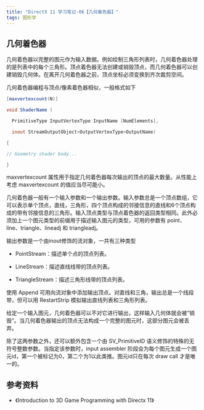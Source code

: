 ```yaml
---
title: "DirectX 11 学习笔记-06【几何着色器】"
tags: 图形学
---
```


## 几何着色器

几何着色器以完整的图元作为输入数据。例如绘制三角形列表时，几何着色器处理的是列表中的每个三角形。顶点着色器无法创建或销毁顶点，而几何着色器可以创建销毁几何体。<!--more-->在离开几何着色器之前，顶点坐标必须变换到齐次裁剪空间。

几何着色器编程与顶点/像素着色器相似，一般格式如下

```glsl
[maxvertexcount(N)] 

void ShaderName ( 

  PrimitiveType InputVertexType InputName [NumElements], 

  inout StreamOutputObject<OutputVertexType>OutputName) 

{ 

// Geometry shader body... 

} 
```

maxvertexcount 属性用于指定几何着色器每次输出的顶点的最大数量。从性能上考虑 maxvertexcount 的值应当尽可能小。 

几何着色器一般有一个输入参数和一个输出参数。输入参数总是一个顶点数组，它可以表示单个顶点，直线，三角形，四个顶点构成的邻接信息的直线和6个顶点构成的带有邻接信息的三角形。输入顶点类型与顶点着色器的返回类型相同。此外必须加上一个图元类型的前缀用于描述输入图元的类型，可用的参数有 point、line、triangle、lineadj 和 triangleadj。

输出参数是一个由inout修饰的流对象，一共有三种类型

- PointStream<OutputVertexType>：描述单个点的顶点列表。 

- LineStream<OutputVertexType>：描述直线线带的顶点列表。 

- TriangleStream<OutputVertexType>：描述三角形线带的顶点列表。 

使用 Append 可用向流对象中添加输出顶点。对直线和三角，输出总是一个线段带，但可以用 RestartStrip 模拟输出直线列表和三角形列表。 

给定一个输入图元，几何着色器可以不对它进行输出，这样输入几何体就会被“销毁”。当几何着色器输出的顶点无法构成一个完整的图元时，这部分图元会被丢弃。

除了这两参数之外，还可以额外包含一个由 SV_PrimitiveID 语义修饰的特殊的无符号整数参数。当指定该参数时，input assembler 阶段会为每个图元生成一个图元id，第一个被标记为0，第二个为1以此类推。图元id只在每次 draw call 才是唯一的。

## 参考资料

- 《Introduction to 3D Game Programming with Directx 11》